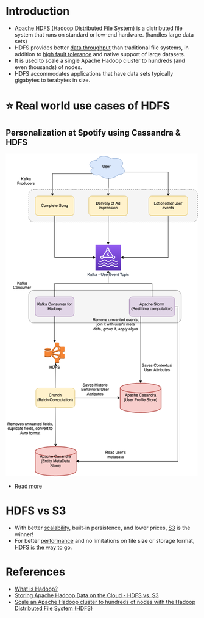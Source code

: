 
# Introduction
- [Apache HDFS (Hadoop Distributed File System)](https://hadoop.apache.org/docs/r1.2.1/hdfs_design.html) is a distributed file system that runs on standard or low-end hardware. (handles large data sets)
- HDFS provides better [data throughput](../../0_SystemGlossaries/LatencyThroughput.md) than traditional file systems, in addition to [high fault tolerance](../../0_SystemGlossaries/FaultTolerance&DisasterRecovery.md) and native support of large datasets.
- It is used to scale a single Apache Hadoop cluster to hundreds (and even thousands) of nodes.
- HDFS accommodates applications that have data sets typically gigabytes to terabytes in size.

# :star: Real world use cases of HDFS

## Personalization at Spotify using Cassandra & HDFS

[![img.png](../../../3_HLDDesignProblems/PersonalizationSpotify/assests/PersonalizationSpotify.drawio.png)](../../../3_HLDDesignProblems/PersonalizationSpotify)

- [Read more](../../../3_HLDDesignProblems/PersonalizationSpotify)

# HDFS vs S3
- With better [scalability](../../0_SystemGlossaries/Scalability.md), built-in persistence, and lower prices, [S3](../../../2_AWSComponents/7_StorageServices/AmazonS3.md) is the winner!
- For better [performance](../../0_SystemGlossaries/LatencyThroughput.md) and no limitations on file size or storage format, [HDFS is the way to go](https://www.integrate.io/blog/storing-apache-hadoop-data-cloud-hdfs-vs-s3/).

# References
- [What is Hadoop?](https://aws.amazon.com/emr/details/hadoop/what-is-hadoop/)
- [Storing Apache Hadoop Data on the Cloud - HDFS vs. S3](https://www.integrate.io/blog/storing-apache-hadoop-data-cloud-hdfs-vs-s3/)
- [Scale an Apache Hadoop cluster to hundreds of nodes with the Hadoop Distributed File System (HDFS)](https://www.ibm.com/in-en/topics/hdfs)